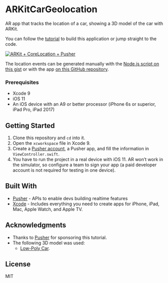 # ARKitCarGeolocation
AR app that tracks the location of a car, showing a 3D model of the car with ARKit.

You can follow the [tutorial](https://pusher.com/tutorials/realtime-geolocation-arkit-corelocation/) to build this application or jump straight to the code.

[![ARKit + CoreLocation + Pusher](https://img.youtube.com/vi/XBe65KD3CL4/0.jpg)](http://www.youtube.com/watch?v=XBe65KD3CL4)

The location events can be generated manually with the [Node.js script on this gist](https://gist.github.com/eh3rrera/6a643e77d5dfdc6564b84921372f51ad) or with the app [on this GitHub repository](https://github.com/eh3rrera/PublishLocationiOSPusher).

### Prerequisites

- Xcode 9
- iOS 11
- An iOS device with an A9 or better processor (iPhone 6s or superior, iPad Pro, iPad 2017)

## Getting Started
1. Clone this repository and `cd` into it.
2. Open the `xcworkspace` file in Xcode 9.
3. Create a [Pusher account](https://pusher.com/), a Pusher app, and fill the information in `ViewController.swift`.
4. You have to run the project in a real device with iOS 11. AR won’t work in the simulator, so configure a team to sign your app (a paid developer account is not required for testing in one device).

## Built With

* [Pusher](https://pusher.com/) - APIs to enable devs building realtime features
* [Xcode](https://developer.apple.com/xcode/) - Includes everything you need to create apps for iPhone, iPad, Mac, Apple Watch, and Apple TV.

## Acknowledgments

* Thanks to [Pusher](https://pusher.com/) for sponsoring this tutorial.
* The following 3D model was used:
  - [Low-Poly Car](https://free3d.com/3d-model/low-poly-car-40967.html).

## License
MIT

